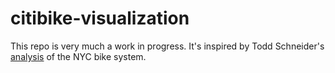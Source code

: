 # citibike-visualization


This repo is very much a work in progress.
It's inspired by Todd Schneider's [analysis](http://toddwschneider.com/posts/a-tale-of-twenty-two-million-citi-bikes-analyzing-the-nyc-bike-share-system/) 
of the NYC bike system.
